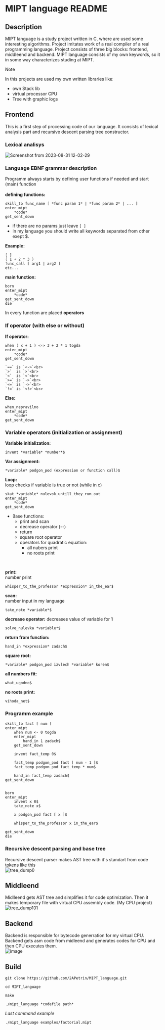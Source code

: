 # MIPT language README

## Description
MIPT language is a study project written in C, where are used some interesting algorithms. Project imitates work of a real compiler of a real programming language. Project consists of three big blocks: frontend, middleend and backend. MIPT language consists of my own keywords, so it in some way characterizes studing at MIPT.

> [!NOTE]
> In this projects are used my own written libraries like:
> * own Stack lib
> * virtual processor CPU
> * Tree with graphic logs

## Frontend
This is a first step of processing code of our language. It consists of lexical analysis part and recursive descent parsing tree constructor. 
### Lexical analisys

![Screenshot from 2023-08-31 12-02-29](https://github.com/2APetrin/MIPT_language/assets/75694757/cbd146a3-4d1f-461c-9404-57efea383638)

### Language EBNF grammar description

Programm always starts by defining user functions if needed and start (main) function<br><br>
**defining functions:**
```
skill_to func_name [ *func param 1* | *func param 2* | ... ]
enter_mipt
    *code*
get_sent_down
```
* if there are no params just leave `[ ]`
* In my language you should write all keywords separated from other exept $.

**Example:**
```
[ ]
( 1 + 2 * 3 )
func_call [ arg1 | arg2 ]
etc...
```

**main function:**
```
born
enter_mipt
    *code*
get_sent_down
die
```

In every function are placed **operators**
### If operator (with else or without)<br>
**If operator:**
```
when ( x + 1 ) <-> 3 + 2 * 1 togda
enter_mipt
    *code*
get_sent_down
```
```
`==` is `<->`<br>
`>`  is `>`<br>
`<`  is `<`<br>
`>=` is `->`<br>
`<=` is `->`<br>
`!=` is `<!>`<br>
```

**Else:**
```
when_nepravilno
enter_mipt
    *code*
get_sent_down
```
### Variable operators (initialization or assignment)<br>
**Variable initialization:**
```
invent *variable* *number*$
```

**Var assignment:**
```
*variable* podgon_pod (expression or function call)$
```
**Loop:**<br>
loop checks if variable is true or not (while in c)
```
skat *variable* nulevok_untill_they_run_out
enter_mipt
	*code*
get_sent_down
```
* Base functions:
	- print and scan
	- decrease operator (--)
	- return
	- square root operator
	- operators for quadratic equation:
		- all nubers print
		- no roots print
<br>

**print:**<br>
number print<br>
```
whisper_to_the_professor *expression* in_the_ear$
```

**scan:**<br>
number input in my language
```
take_note *variable*$
```

**decrease operator:**
decreases value of variable for 1<br>
```
solve_nulevka *variable*$
```

**return from function:**
```
hand_in *expression* zadach$
```

**square root:**
```
*variable* podgon_pod izvlech *variable* koren$
```

**all numbers fit:**
```
what_ugodno$
```

**no roots print:**
```
vihoda_net$
```

### Programm example
```
skill_to fact [ num ]
enter_mipt
    when num <- 0 togda
    enter_mipt
        hand_in 1 zadach$
    get_sent_down

    invent fact_temp 0$

    fact_temp podgon_pod fact [ num - 1 ]$
    fact_temp podgon_pod fact_temp * num$

    hand_in fact_temp zadach$
get_sent_down


born
enter_mipt
    invent x 0$
    take_note x$

    x podgon_pod fact [ x ]$

    whisper_to_the_professor x in_the_ear$

get_sent_down
die
```


### Recursive descent parsing and base tree
Recursive descent parser makes AST tree with it's standart from code tokens like this<br>
![tree_dump0](https://github.com/2APetrin/MIPT_language/assets/75694757/6064ff21-8e9f-4222-b4d5-5cdad28d1521)

## Middleend
Midlleend gets AST tree and simplifies it for code optimization. Then it makes temporary file with virtual CPU assembly code. (My CPU project)<br>
![tree_dump101](https://github.com/2APetrin/MIPT_language/assets/75694757/4a177953-a1fd-464b-b2fb-7ec2928a9298)

## Backend
Backend is responsible for bytecode generration for my virtual CPU. Backend gets asm code from midleend and generates codes for CPU and then CPU executes them.<br>
![image](https://github.com/2APetrin/MIPT_language/assets/75694757/96aaf041-4384-4da7-9c05-7452b3647281)

## Build
```
git clone https://github.com/2APetrin/MIPT_language.git

cd MIPT_language

make

./mipt_language *codefile path*
```
*Last command example*
```
./mipt_language examples/factorial.mipt
```

